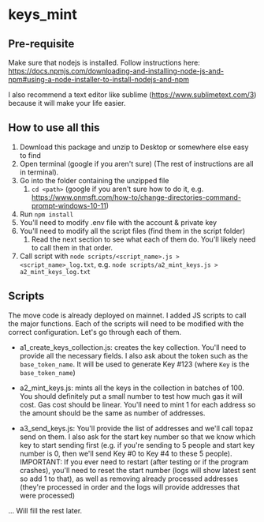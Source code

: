 # keys_mint
## Pre-requisite
Make sure that nodejs is installed. Follow instructions here: https://docs.npmjs.com/downloading-and-installing-node-js-and-npm#using-a-node-installer-to-install-nodejs-and-npm

I also recommend a text editor like sublime (https://www.sublimetext.com/3) because it will make your life easier. 

## How to use all this
1. Download this package and unzip to Desktop or somewhere else easy to find
2. Open terminal (google if you aren't sure)
(The rest of instructions are all in terminal).
3. Go into the folder containing the unzipped file
   1. `cd <path>` (google if you aren't sure how to do it, e.g. https://www.onmsft.com/how-to/change-directories-command-prompt-windows-10-11)
4. Run `npm install`
5. You'll need to modify .env file with the account & private key
6. You'll need to modify all the script files (find them in the script folder)
   1. Read the next section to see what each of them do. You'll likely need to call them in that order. 
7. Call script with `node scripts/<script_name>.js > <script_name>_log.txt`, e.g. `node scripts/a2_mint_keys.js > a2_mint_keys_log.txt`

## Scripts
The move code is already deployed on mainnet. I added JS scripts to call the major functions. Each of the scripts will need to be modified with the correct configuration. Let's go through each of them. 

* a1_create_keys_collection.js: creates the key collection. You'll need to provide all the necessary fields. I also ask about the token such as the `base_token_name`. It will be used to generate Key #123 (where `Key` is the `base_token_name`)

* a2_mint_keys.js: mints all the keys in the collection in batches of 100. You should definitely put a small number to test how much gas it will cost. Gas cost should be linear. You'll need to mint 1 for each address so the amount should be the same as number of addresses. 

* a3_send_keys.js: You'll provide the list of addresses and we'll call topaz send on them. I also ask for the start key number so that we know which key to start sending first (e.g. if you're sending to 5 people and start key number is 0, then we'll send Key #0 to Key #4 to these 5 people). IMPORTANT: If you ever need to restart (after testing or if the program crashes), you'll need to reset the start number (logs will show latest sent so add 1 to that), as well as removing already processed addresses (they're processed in order and the logs will provide addresses that were processed)

... Will fill the rest later. 
